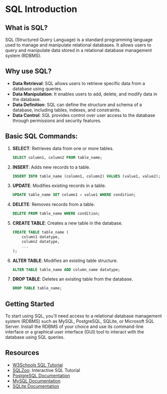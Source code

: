 # SQL Introduction

## What is SQL?

SQL (Structured Query Language) is a standard programming language used to manage and manipulate relational databases. It allows users to query and manipulate data stored in a relational database management system (RDBMS).

## Why use SQL?

- **Data Retrieval**: SQL allows users to retrieve specific data from a database using queries.
- **Data Manipulation**: It enables users to add, delete, and modify data in the database.
- **Data Definition**: SQL can define the structure and schema of a database, including tables, indexes, and constraints.
- **Data Control**: SQL provides control over user access to the database through permissions and security features.

## Basic SQL Commands:

1. **SELECT**: Retrieves data from one or more tables.
   ```sql
   SELECT column1, column2 FROM table_name;
   ```

2. **INSERT**: Adds new records to a table.
   ```sql
   INSERT INTO table_name (column1, column2) VALUES (value1, value2);
   ```

3. **UPDATE**: Modifies existing records in a table.
   ```sql
   UPDATE table_name SET column1 = value1 WHERE condition;
   ```

4. **DELETE**: Removes records from a table.
   ```sql
   DELETE FROM table_name WHERE condition;
   ```

5. **CREATE TABLE**: Creates a new table in the database.
   ```sql
   CREATE TABLE table_name (
       column1 datatype,
       column2 datatype,
       ...
   );
   ```

6. **ALTER TABLE**: Modifies an existing table structure.
   ```sql
   ALTER TABLE table_name ADD column_name datatype;
   ```

7. **DROP TABLE**: Deletes an existing table from the database.
   ```sql
   DROP TABLE table_name;
   ```

## Getting Started

To start using SQL, you'll need access to a relational database management system (RDBMS) such as MySQL, PostgreSQL, SQLite, or Microsoft SQL Server. Install the RDBMS of your choice and use its command-line interface or a graphical user interface (GUI) tool to interact with the database using SQL queries.

## Resources

- [W3Schools SQL Tutorial](https://www.w3schools.com/sql/)
- [SQLZoo](https://sqlzoo.net/): Interactive SQL Tutorial
- [PostgreSQL Documentation](https://www.postgresql.org/docs/)
- [MySQL Documentation](https://dev.mysql.com/doc/)
- [SQLite Documentation](https://www.sqlite.org/docs.html)


